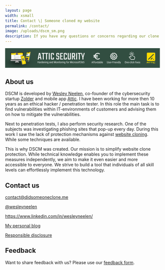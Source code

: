 ```yaml
---
layout: page
width: xsmall
title: Contact \| Someone cloned my website
permalink: /contact/
image: /uploads/dscm_sm.png
description: If you have any questions or concerns regarding our clone detection services, please don't hesitate to get in touch with us.
---
```


[![Attic](/uploads/attic_banner.png)](https://atticsecurity.com)

## About us
DSCM is developed by <a href="https://www.linkedin.com/in/wesleyneelen/">Wesley Neelen</a>, co-founder of the cybersecurity startup <a href="https://zolder.io/">Zolder</a> and mobile app <a href="https://atticsecurity.com/">Attic</a>. 
I have been working for more then 10 years as an ethical hacker / penetration tester. In this role the main task is to find vulnerabilities within IT-environments of customers and advising them on how to mitigate the vulnerabilities.

Next to penetration tests, I also perform security research. One of the subjects was investigating phishing sites that pop-up every day. During this work I saw the lack of protection mechanisms against <a href="/what-is-website-cloning/">website cloning</a>. While some techniques are available.

This is why DSCM was created. Our mission is to simplify website clone protection. While technical knowledge enables you to implement these measures independently, we aim to make it even easier and more accessible to everyone. We strive to build a tool that individuals of all skill levels can effortlessly implement this technology.

## Contact us
<span data-uk-icon="icon: mail;" class=""></span> <a href="mailto:contact@didsomeoneclone.me">contact@didsomeoneclone.me</a>

<span data-uk-icon="icon: twitter;" class=""></span> <a href="https://twitter.com/wesleyneelen">@wesleyneelen</a>

<span data-uk-icon="icon: linkedin;" class=""></span> <a href="https://www.linkedin.com/in/wesleyneelen/">https://www.linkedin.com/in/wesleyneelen/</a>

<span data-uk-icon="icon: world;" class=""></span> <a href="https://forsec.nl">My personal blog</a>

<span data-uk-icon="icon: lock;" class=""></span> <a href="/responsible-disclosure/">Responsible disclosure</a>


## Feedback
Want to share feedback with us? Please use our <a href="https://zolderbv.typeform.com/dscm-feedback">feedback form</a>.